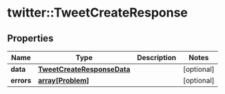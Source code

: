 # twitter::TweetCreateResponse


## Properties
Name | Type | Description | Notes
------------ | ------------- | ------------- | -------------
**data** | [**TweetCreateResponseData**](TweetCreateResponse_data.md) |  | [optional] 
**errors** | [**array[Problem]**](Problem.md) |  | [optional] 


